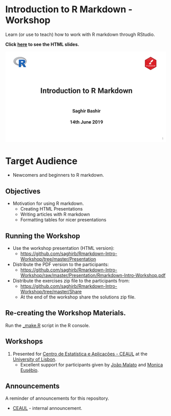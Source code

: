 # Introduction to R Markdown - Workshop

Learn (or use to teach) how to work with R markdown through RStudio.

**Click [here](https://saghirb.github.io/shared/Rmarkdown-Intro-Workshop.html) 
to see the HTML slides.**

[![Title Slide](Presentation/images/Rmarkdown-Intro-Workshop-Title-Slide.png)](https://saghirb.github.io/shared/Rmarkdown-Intro-Workshop.html)

# Target Audience

+ Newcomers and beginners to R markdown.

## Objectives

+ Motivation for using R markdown.
    + Creating HTML Presentations
    + Writing articles with R markdown
    + Formatting tables for nicer presentations

## Running the Workshop 

+ Use the workshop presentation (HTML version):
    + https://github.com/saghirb/Rmarkdown-Intro-Workshop/tree/master/Presentation
+ Distribute the PDF version to the participants:
    + https://github.com/saghirb/Rmarkdown-Intro-Workshop/raw/master/Presentation/Rmarkdown-Intro-Workshop.pdf
+ Distribute the exercises zip file to the participants from:
    +  https://github.com/saghirb/Rmarkdown-Intro-Workshop/tree/master/Share
    + At the end of the workshop share the solutions zip file.

## Re-creating the Workshop Materials.

Run the [_make.R](https://github.com/saghirb/Rmarkdown-Intro-Workshop/blob/master/_make.R) 
script in the R console.

## Workshops

1. Presented for [Centro de Estatística e Aplicações - CEAUL](http://ceaul.org/) at 
the [University of Lisbon](https://ciencias.ulisboa.pt/en). 
    + Excellent support for participants given by [João Malato](https://github.com/jtmalato) 
    and [Monica Eusébio](https://github.com/meusebio).


## Announcements

A reminder of announcements for this repository.

- [CEAUL](http://ceaul.org/) - internal announcement.

